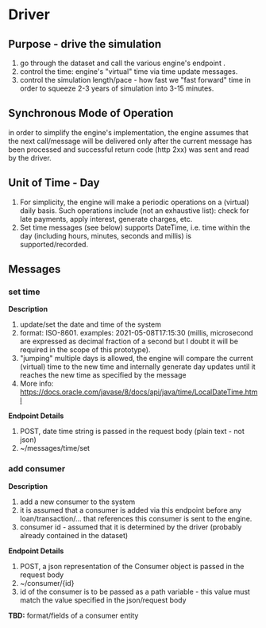 # Driver

## Purpose - drive the simulation
1. go through the dataset and call the various engine's endpoint .
2. control the time: engine's "virtual" time via time update messages.
3. control the simulation length/pace - how fast we "fast forward" time in order to squeeze 2-3 years of simulation into 3-15 minutes.

## Synchronous Mode of Operation
in order to simplify the engine's implementation, the engine assumes that the next call/message will be delivered only after the current message has been processed and successful return code (http 2xx) was sent and read by the driver.  

## Unit of Time - Day
1. For simplicity, the engine will make a periodic operations on a (virtual) daily basis. Such operations include (not an exhaustive list): check for late payments, apply interest, generate charges, etc. 
2. Set time messages (see below) supports DateTime, i.e. time within the day (including hours, minutes, seconds and millis) is supported/recorded.

## Messages
### set time
**Description**
1. update/set the date and time of the system
2. format: ISO-8601. examples: 2021-05-08T17:15:30  (millis, microsecond are expressed as decimal fraction of a second but I doubt it will be required in the scope of this prototype).
3. "jumping" multiple days is allowed, the engine will compare the current (virtual) time to the new time and internally generate day updates until it reaches the new time as specified by the message
4. More info: https://docs.oracle.com/javase/8/docs/api/java/time/LocalDateTime.html

**Endpoint Details**   
1. POST, date time string is passed in the request body (plain text - not json)
2. ~/messages/time/set
### add consumer
**Description**
1. add a new consumer to the system
2. it is assumed that a consumer is added via this endpoint before any loan/transaction/... that references this consumer is sent to the engine.
3. consumer id - assumed that it is determined by the driver (probably already contained in the dataset)

**Endpoint Details**
1. POST, a json representation of the Consumer object is passed in the request body
2.  ~/consumer/{id}
3. id of the consumer is to be passed as a path variable - this value must match the value specified in the json/request body

**TBD:** format/fields of a consumer entity
